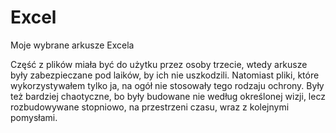 # Excel
Moje wybrane arkusze Excela

Część z plików miała być do użytku przez osoby trzecie, wtedy arkusze były zabezpieczane pod laików, by ich nie uszkodzili. Natomiast pliki, które wykorzystywałem tylko ja, na ogół nie stosowały tego rodzaju ochrony. Były też bardziej chaotyczne, bo były budowane nie według określonej wizji, lecz rozbudowywane stopniowo, na przestrzeni czasu, wraz z kolejnymi pomysłami.
